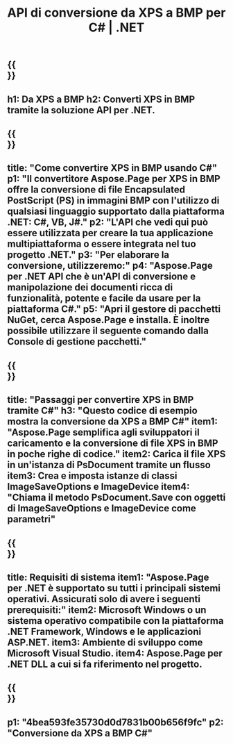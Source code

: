 ﻿---
translation: true
template: /_templates/_conversion-child-net.md
title: API di conversione da XPS a BMP per C# |  .NET
url: /net/conversion/xps-to-bmp/
description: Codice di esempio per la conversione da C# da XPS a BMP. Utilizzare il codice di esempio API per la conversione batch di file XPS in BMP all'interno di VB.NET, Asp.NET o qualsiasi applicazione basata su .NET.
informat: XPS
outformat: BMP
otherformats: XPS EPS
---

{{<section banner>}}
---
h1: Da XPS a BMP
h2: Converti XPS in BMP tramite la soluzione API per .NET.
---

{{<section overview>}}
---
title: "Come convertire XPS in BMP usando C#"
p1: "Il convertitore Aspose.Page per XPS in BMP offre la conversione di file Encapsulated PostScript (PS) in immagini BMP con l'utilizzo di qualsiasi linguaggio supportato dalla piattaforma .NET: C#, VB, J#."
p2: "L'API che vedi qui può essere utilizzata per creare la tua applicazione multipiattaforma o essere integrata nel tuo progetto .NET."
p3: "Per elaborare la conversione, utilizzeremo:"
p4: "Aspose.Page per .NET API che è un'API di conversione e manipolazione dei documenti ricca di funzionalità, potente e facile da usare per la piattaforma C#."
p5: "Apri il gestore di pacchetti NuGet, cerca Aspose.Page e installa. È inoltre possibile utilizzare il seguente comando dalla Console di gestione pacchetti."
---

{{<section feature1>}}
---
title: "Passaggi per convertire XPS in BMP tramite C#"
h3: "Questo codice di esempio mostra la conversione da XPS a BMP C#"
item1: "Aspose.Page semplifica agli sviluppatori il caricamento e la conversione di file XPS in BMP in poche righe di codice."
item2: Carica il file XPS in un'istanza di PsDocument tramite un flusso
item3: Crea e imposta istanze di classi ImageSaveOptions e ImageDevice
item4: "Chiama il metodo PsDocument.Save con oggetti di ImageSaveOptions e ImageDevice come parametri"
---

{{<section feature2>}}
---
title: Requisiti di sistema
item1: "Aspose.Page per .NET è supportato su tutti i principali sistemi operativi. Assicurati solo di avere i seguenti prerequisiti:"
item2: Microsoft Windows o un sistema operativo compatibile con la piattaforma .NET Framework, Windows e le applicazioni ASP.NET.
item3: Ambiente di sviluppo come Microsoft Visual Studio.
item4: Aspose.Page per .NET DLL a cui si fa riferimento nel progetto.
---

{{<section gist>}}
---
p1: "4bea593fe35730d0d7831b00b656f9fc"
p2: "Conversione da XPS a BMP C#"
---
